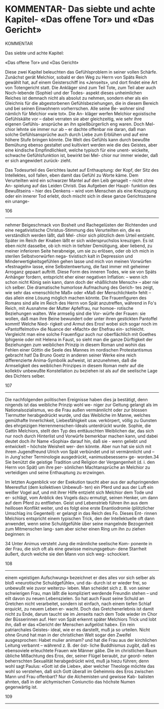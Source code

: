 # KOMMENTAR- Das siebte und achte Kapitel- «Das offene Tor» und «Das Gericht»

<!-- Source: gemini OCR -->

KOMMENTAR

Das siebte und achte Kapitel:

«Das offene Tor» und «Das Gericht»

Diese zwei Kapitel beleuchten das Gefühlsproblem in seiner
vollen Schärfe. Zunächst gerät Melchior, sobald er den
Weg zu Herrn von Späts Reich gewählt hat, auf einem
Geisterschiff ins «Jenseits», und dort findet eine Art von
Totengericht statt. Die Ankläger sind zum Teil Tote, zum
Teil aber auch Noch-lebende (Sophie) und der Todes-
aspekt dieses unheimlichen Reiches ist demnach nicht als
absolut zu nehmen, sondern eher als ein Gleichnis für die
abgestorbenen Gefühlsbeziehungen, die in diesem Bereich
und bei seinen Einwohnern vorherrschen. Alle seine Be-
wohner sind nämlich für Melchior «wie tot». Die An-
kläger werfen Melchior egoistische Gefühlskälte vor – dabei
verraten sie aber gleichzeitig, wie sehr ihre eigenen Gefühls-
ansprüche an ihn spießbürgerlich eng waren. Doch Mel-
chior lehnte sie immer nur ab – er dachte offenbar nie
daran, daß man solche Gefühlsansprüche auch durch Liebe
zum Erblühen und auf eine höhere Stufe bringen könnte.
Die Welt des Gefühls kann durch bewußte Bemühung ebenso
gestaltet und kultiviert werden wie die des Geistes, aber eine
kindische Empfindlichkeit, welche typisch für eine unent-
wickelte, schwache Gefühlsfunktion ist, bewirkt bei Mel-
chior nur immer wieder, daß er sich angewidert zurück-
zieht.

Das Todesurteil des Gerichtes lautet auf Enthauptung:
der Kopf, der Sitz des Intellektes, soll fallen, eben damit
das Gefühl zu Worte käme. Dem Verurteilten wird ein
schwarzer Mantel auf den Leib genagelt – nicht ohne An-
spielung auf das Leiden Christi. Das Aufgeben der Haupt-
funktion des Bewußtseins – hier des Denkens – wird vom
Menschen als eine Kreuzigung oder ein innerer Tod erlebt,
doch mischt sich in diese ganze Gerichtsszene ein unange-

106

---

nehmer Beigeschmack von Bosheit und Rachegelüsten der
Richtenden und eine negativistische Christus-Stimmung des
Verurteilten ein, die es verständlich werden läßt, daß Mel-
chior sich plötzlich dem Urteil entzieht. Später im Reich
der Knaben läßt er sich widerspruchslos kreuzigen. Es ist
eben nicht dasselbe, ob ich mich in tiefster Demütigung, aber
liebend, zu meiner inferioren Seite herabneige, um sie zu
erlösen, oder ob ich mich in sterilen Selbstvorwürfen nega-
tivistisch kalt in Depression und Minderwertigkeitsgefühlen
gehen lasse und mich von meinen Vorwürfen «festnageln»
lasse, eine Selbstentwertung, die fast immer mit geheimer
Arroganz gepaart auftritt. Diese Form des inneren Todes,
wie sie von Späts Anhänger fordern, entspricht eher einer
negativen Inflation: – wenn ich schon nicht König sein
kann, dann doch der «häßlichste Mensch» – aber nie ich
selber. Die dramatische humorlose Aufmachung des Gerich-
tes zeigt, wie sehr das «menschliche Maß» oder «Maß der
Menschlichkeit» fehlt – das allein eine Lösung möglich
machen könnte. Die Frauenfiguren des Romans sind alle
im Reich des Herrn von Spät anzutreffen, während in Fo's
Reich, mit Ausnahme der Mutter Apfelfrau, nur homoe-
rotische Beziehungen walten. Wie armselig sind die Vor-
würfe der Frauen: sie wollen, daß man ihre Beine bewundert
oder unter ihren gestickten Pantoffel kommt! Welche Nied-
rigkeit und Armut des Eros! wobei sich sogar noch im
«Pantoffelmotiv» die Nuance der «Macht» der Ehefrau ein-
schleicht. Vergleicht man eine solche Frauenfigur auch nur
oberflächlich mit Goethes Iphigenie oder mit Helena in
Faust, so sieht man die ganze Dürftigkeit der Beziehungen
zum weiblichen Prinzip in diesem Roman und wohin das
Fehlen einer Göttin die Seele des Mannes im nordischen
Protestantismus gebracht hat!
Da Bruno Goetz in anderen seiner Werke eine reich
differenzierte Anima-Symbolik aufweist, ist anzunehmen,
daß die Armseligkeit des weiblichen Prinzipes in diesem
Roman mehr auf die kollektiv unbewußte Konstellation zu
beziehen ist als auf die seelische Lage des Dichters selber.

107

---

Die nachfolgenden politischen Ereignisse haben dies ja
bestätigt, denn nirgends ist das weibliche Prinzip wohl we-
niger zur Geltung gelangt als im Nationalsozialismus, wo
die Frau außen vermännlicht oder zur blossen Tiermutter
herabgedrückt wurde, und das Weibliche im Manne, welches
gemüthafte Innerlichkeit, Liebesfähigkeit usw. verkörpert,
völlig zu Gunsten des ehrgeizigen Herrenmenschen-Ideals
unterdrückt wurde. Sophie, die Gattin Melchiors, stellt den
Typ des enttäuschten Weiblichen dar, das sich nur noch
durch Hinterlist und Vorwürfe bemerkbar machen kann,
und dabei deutet doch ihr Name «Sophia» darauf hin, daß
sie - wenn geliebt und entwickelt – höchste Weisheit wer-
den könnte. Aber nun hat sie sich mit ihrem Jugendfreund
Ulrich von Spät verbündet und ist vermännlicht und – in
Jung'scher Terminologie ausgedrückt, «animusbesessen» ge-
worden.34 Sie benützt die geistige Tradition und Religion
der Vergangenheit (d. i. den Herrn von Spät) um ihre per-
sönlichen Machtansprüche an Melchior zu verteidigen und
seine Enthauptung zu erzwingen.

Im letzten Augenblick vor der Exekution taucht aber aus
der aufspringenden Meeresflut (dem kollektiven Unbewuß-
ten) ein Pferd und aus der Luft ein weißer Vogel auf, und
mit ihrer Hilfe entzieht sich Melchior dem Tode und er-
schlägt, vom Anblick des Vogels dazu ermutigt, seinen
Henker, um dann auf dem Pferd zu entfliehen. Geist und
Lebenstrieb führen ihn aus dem heillosen Konflikt weiter,
und es folgt eine erste Enantiodromie (plötzlicher Umschlag
ins Gegenteil): er gelangt in das Reich des Fo. Dieses Ent-
rinnen Melchiors entspricht einem typischen Trick, den der
Intellektuelle oft dann anwendet, wenn seine Schuldgefühle
über seine mangelnde Bezogenheit zum Mitmenschen lang-
sam aber sicher einen Ring um ihn zu ziehen beginnen: in

34 Unter Animus versteht Jung die männliche seelische Kom-
ponente in der Frau, die sich oft als eine gewisse meinungsgebun-
dene Starrheit äußert, durch welche sie den Mann von sich weg-
schockiert.

108

---

einem «geistigen Aufschwung» bezeichnet er dies alles vor
sich selber als bloß «neurotische Schuldgefühle», und da-
durch ist er wieder frei, so unbewußt wie zuvor weiterzu-
leben. Man scheidet sich z. B. von seiner schwierigen Frau,
man läßt die kompliziert werdende Freundin stehen – und
eilt davon zu neuen Lebenszielen. So hat auch Faust seine
Schuld an Gretchen nicht verarbeitet, sondern ist einfach,
nach einem tiefen Schlaf erquickt, zu neuem Leben er-
wacht. Doch das Gretchenerlebnis ist damit nicht zu
Ende, darum taucht sie im Jenseits nach dem Tode wieder
im Chor der Büsserinnen auf. Herr von Spät erkennt später
Melchiors Trick und lobt ihn, daß er das «Gericht der
Menschen aufgelöst habe». Ein rein patriarchales Geistes-
ideal, wie er es darstellt, muß ja so urteilen. Nicht ohne
Grund hat man in der christlichen Welt sogar den Zweifel
ausgesprochen: Habet mulier animam? und hat die Frau aus
der kirchlichen Leitung verbannt – während z. B. der öst-
liche Buddhismus zugibt, daß es ebensoviele erleuchtete
Frauen wie Männer gäbe. Die im christlichen Raum übliche
Mißachtung des Eros, der, seiner Flügel beraubt, zur geord-
neten beherrschten Sexualität herabgedrückt wird, muß ja
hiezu führen; denn wohl sagt Paulus: «Gott ist die Liebe»,
aber welcher Theologe möchte das wohl so verstehen, daß
sich Gott überall im Geheimnis des Eros zwischen Mann
und Frau offenbart? Nur die Alchemisten und gewisse Kab-
balisten ahnten, daß in der alchymischen Coniunctio das
höchste Numen gegenwärtig ist.

109

---
